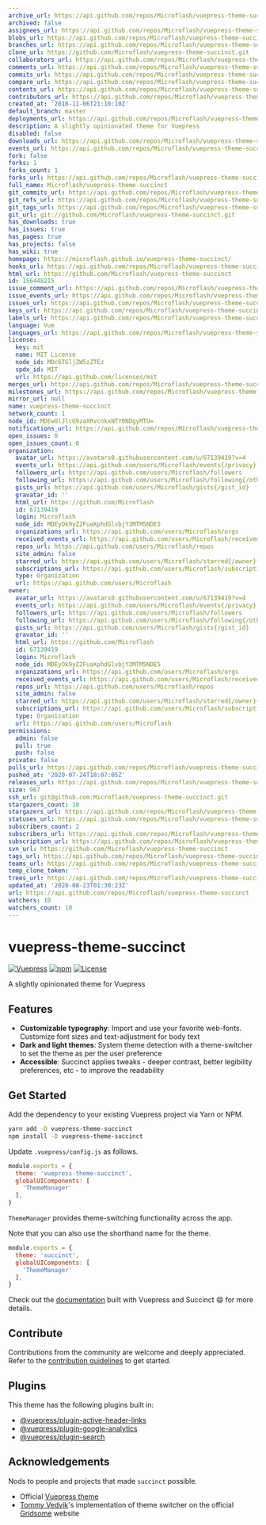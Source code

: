 ```yaml
---
archive_url: https://api.github.com/repos/Microflash/vuepress-theme-succinct/{archive_format}{/ref}
archived: false
assignees_url: https://api.github.com/repos/Microflash/vuepress-theme-succinct/assignees{/user}
blobs_url: https://api.github.com/repos/Microflash/vuepress-theme-succinct/git/blobs{/sha}
branches_url: https://api.github.com/repos/Microflash/vuepress-theme-succinct/branches{/branch}
clone_url: https://github.com/Microflash/vuepress-theme-succinct.git
collaborators_url: https://api.github.com/repos/Microflash/vuepress-theme-succinct/collaborators{/collaborator}
comments_url: https://api.github.com/repos/Microflash/vuepress-theme-succinct/comments{/number}
commits_url: https://api.github.com/repos/Microflash/vuepress-theme-succinct/commits{/sha}
compare_url: https://api.github.com/repos/Microflash/vuepress-theme-succinct/compare/{base}...{head}
contents_url: https://api.github.com/repos/Microflash/vuepress-theme-succinct/contents/{+path}
contributors_url: https://api.github.com/repos/Microflash/vuepress-theme-succinct/contributors
created_at: '2018-11-06T21:10:10Z'
default_branch: master
deployments_url: https://api.github.com/repos/Microflash/vuepress-theme-succinct/deployments
description: A slightly opinionated theme for Vuepress
disabled: false
downloads_url: https://api.github.com/repos/Microflash/vuepress-theme-succinct/downloads
events_url: https://api.github.com/repos/Microflash/vuepress-theme-succinct/events
fork: false
forks: 1
forks_count: 1
forks_url: https://api.github.com/repos/Microflash/vuepress-theme-succinct/forks
full_name: Microflash/vuepress-theme-succinct
git_commits_url: https://api.github.com/repos/Microflash/vuepress-theme-succinct/git/commits{/sha}
git_refs_url: https://api.github.com/repos/Microflash/vuepress-theme-succinct/git/refs{/sha}
git_tags_url: https://api.github.com/repos/Microflash/vuepress-theme-succinct/git/tags{/sha}
git_url: git://github.com/Microflash/vuepress-theme-succinct.git
has_downloads: true
has_issues: true
has_pages: true
has_projects: false
has_wiki: true
homepage: https://microflash.github.io/vuepress-theme-succinct/
hooks_url: https://api.github.com/repos/Microflash/vuepress-theme-succinct/hooks
html_url: https://github.com/Microflash/vuepress-theme-succinct
id: 156448215
issue_comment_url: https://api.github.com/repos/Microflash/vuepress-theme-succinct/issues/comments{/number}
issue_events_url: https://api.github.com/repos/Microflash/vuepress-theme-succinct/issues/events{/number}
issues_url: https://api.github.com/repos/Microflash/vuepress-theme-succinct/issues{/number}
keys_url: https://api.github.com/repos/Microflash/vuepress-theme-succinct/keys{/key_id}
labels_url: https://api.github.com/repos/Microflash/vuepress-theme-succinct/labels{/name}
language: Vue
languages_url: https://api.github.com/repos/Microflash/vuepress-theme-succinct/languages
license:
  key: mit
  name: MIT License
  node_id: MDc6TGljZW5zZTEz
  spdx_id: MIT
  url: https://api.github.com/licenses/mit
merges_url: https://api.github.com/repos/Microflash/vuepress-theme-succinct/merges
milestones_url: https://api.github.com/repos/Microflash/vuepress-theme-succinct/milestones{/number}
mirror_url: null
name: vuepress-theme-succinct
network_count: 1
node_id: MDEwOlJlcG9zaXRvcnkxNTY0NDgyMTU=
notifications_url: https://api.github.com/repos/Microflash/vuepress-theme-succinct/notifications{?since,all,participating}
open_issues: 0
open_issues_count: 0
organization:
  avatar_url: https://avatars0.githubusercontent.com/u/67139419?v=4
  events_url: https://api.github.com/users/Microflash/events{/privacy}
  followers_url: https://api.github.com/users/Microflash/followers
  following_url: https://api.github.com/users/Microflash/following{/other_user}
  gists_url: https://api.github.com/users/Microflash/gists{/gist_id}
  gravatar_id: ''
  html_url: https://github.com/Microflash
  id: 67139419
  login: Microflash
  node_id: MDEyOk9yZ2FuaXphdGlvbjY3MTM5NDE5
  organizations_url: https://api.github.com/users/Microflash/orgs
  received_events_url: https://api.github.com/users/Microflash/received_events
  repos_url: https://api.github.com/users/Microflash/repos
  site_admin: false
  starred_url: https://api.github.com/users/Microflash/starred{/owner}{/repo}
  subscriptions_url: https://api.github.com/users/Microflash/subscriptions
  type: Organization
  url: https://api.github.com/users/Microflash
owner:
  avatar_url: https://avatars0.githubusercontent.com/u/67139419?v=4
  events_url: https://api.github.com/users/Microflash/events{/privacy}
  followers_url: https://api.github.com/users/Microflash/followers
  following_url: https://api.github.com/users/Microflash/following{/other_user}
  gists_url: https://api.github.com/users/Microflash/gists{/gist_id}
  gravatar_id: ''
  html_url: https://github.com/Microflash
  id: 67139419
  login: Microflash
  node_id: MDEyOk9yZ2FuaXphdGlvbjY3MTM5NDE5
  organizations_url: https://api.github.com/users/Microflash/orgs
  received_events_url: https://api.github.com/users/Microflash/received_events
  repos_url: https://api.github.com/users/Microflash/repos
  site_admin: false
  starred_url: https://api.github.com/users/Microflash/starred{/owner}{/repo}
  subscriptions_url: https://api.github.com/users/Microflash/subscriptions
  type: Organization
  url: https://api.github.com/users/Microflash
permissions:
  admin: false
  pull: true
  push: false
private: false
pulls_url: https://api.github.com/repos/Microflash/vuepress-theme-succinct/pulls{/number}
pushed_at: '2020-07-24T18:07:05Z'
releases_url: https://api.github.com/repos/Microflash/vuepress-theme-succinct/releases{/id}
size: 967
ssh_url: git@github.com:Microflash/vuepress-theme-succinct.git
stargazers_count: 10
stargazers_url: https://api.github.com/repos/Microflash/vuepress-theme-succinct/stargazers
statuses_url: https://api.github.com/repos/Microflash/vuepress-theme-succinct/statuses/{sha}
subscribers_count: 2
subscribers_url: https://api.github.com/repos/Microflash/vuepress-theme-succinct/subscribers
subscription_url: https://api.github.com/repos/Microflash/vuepress-theme-succinct/subscription
svn_url: https://github.com/Microflash/vuepress-theme-succinct
tags_url: https://api.github.com/repos/Microflash/vuepress-theme-succinct/tags
teams_url: https://api.github.com/repos/Microflash/vuepress-theme-succinct/teams
temp_clone_token: ''
trees_url: https://api.github.com/repos/Microflash/vuepress-theme-succinct/git/trees{/sha}
updated_at: '2020-08-23T01:30:23Z'
url: https://api.github.com/repos/Microflash/vuepress-theme-succinct
watchers: 10
watchers_count: 10
---
```


# vuepress-theme-succinct

[![Vuepress](https://img.shields.io/github/package-json/dependency-version/Microflash/vuepress-theme-succinct/@vuepress/plugin-search?label=vuepress)](https://github.com/vuejs/vuepress)
[![npm](https://img.shields.io/npm/v/vuepress-theme-succinct)](https://www.npmjs.com/package/vuepress-theme-succinct)
[![License](https://img.shields.io/badge/license-MIT-green.svg)](https://raw.githubusercontent.com/Microflash/vuepress-theme-succinct/master/LICENSE)

A slightly opinionated theme for Vuepress

## Features

- **Customizable typography**: Import and use your favorite web-fonts. Customize font sizes and text-adjustment for body text
- **Dark and light themes**: System theme detection with a theme-switcher to set the theme as per the user preference
- **Accessible**: Succinct applies tweaks - deeper contrast, better legibility preferences, etc - to improve the readability

## Get Started

Add the dependency to your existing Vuepress project via Yarn or NPM.

```sh
yarn add -D vuepress-theme-succinct
npm install -D vuepress-theme-succinct
```

Update `.vuepress/config.js` as follows.

```js
module.exports = {
  theme: 'vuepress-theme-succinct',
  globalUIComponents: [
    'ThemeManager'
  ],
}
```

`ThemeManager` provides theme-switching functionality across the app.

Note that you can also use the shorthand name for the theme.

```js
module.exports = {
  theme: 'succinct',
  globalUIComponents: [
    'ThemeManager'
  ],
}
```

Check out the [documentation](https://microflash.github.io/vuepress-theme-succinct/) built with Vuepress and Succinct :smile: for more details.

## Contribute

Contributions from the community are welcome and deeply appreciated. Refer to the [contribution guidelines](https://raw.githubusercontent.com/Microflash/vuepress-theme-succinct/master/CONTRIBUTING.md) to get started.

## Plugins

This theme has the following plugins built in:

- [@vuepress/plugin-active-header-links](https://github.com/vuejs/vuepress/tree/master/packages/@vuepress/plugin-active-header-links)
- [@vuepress/plugin-google-analytics](https://github.com/vuejs/vuepress/tree/master/packages/%40vuepress/plugin-google-analytics)
- [@vuepress/plugin-search](https://github.com/vuejs/vuepress/tree/master/packages/%40vuepress/plugin-search)

## Acknowledgements

Nods to people and projects that made `succinct` possible.

- Official [Vuepress theme](https://github.com/vuejs/vuepress/tree/master/packages/%40vuepress/theme-default)
- [Tommy Vedvik](https://github.com/tomtev)'s implementation of theme switcher on the official [Gridsome](https://gridsome.org/) website
